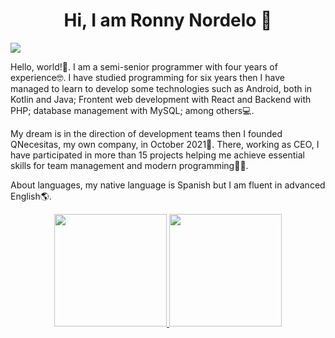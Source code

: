 <div align="center">
<h1 align="center">Hi, I am Ronny Nordelo 👋</h1>
</div>
<img src="https://qnecesitas.nat.cu/Ronny/github_profile.png">

Hello, world!🤙. I am a semi-senior programmer with four years of experience🤓. I have studied programming for six years then I have managed to learn to develop some technologies such as Android, both in Kotlin and Java; Frontent web development with React and Backend with PHP; database management with MySQL; among others💻.

My dream is in the direction of development teams then I founded QNecesitas, my own company, in October 2021🏢. There, working as CEO, I have participated in more than 15 projects helping me achieve essential skills for team management and modern programming👨‍💼.

About languages, my native language is Spanish but I am fluent in advanced English🌎.



<p align="center">
<a href="https://github.com/ronnynor">
  <img height="180em" src="https://github-readme-stats-eight-theta.vercel.app/api?username=ronnynor&show_icons=true&theme=algolia&include_all_commits=true&count_private=true"/>
  <img height="180em" src="https://github-readme-stats-eight-theta.vercel.app/api/top-langs/?username=ronnynor&layout=compact&langs_count=8&theme=algolia"/>
</a>
</p>
